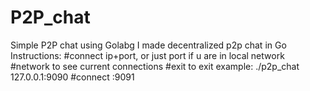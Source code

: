 # P2P_chat
Simple P2P chat using Golabg
I made decentralized p2p chat in Go Instructions: #connect ip+port, or just port if u are in local network #network to see current connections #exit to exit example: ./p2p_chat 127.0.0.1:9090 #connect :9091
